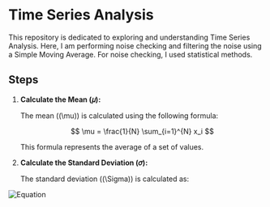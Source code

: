 # Time Series Analysis

This repository is dedicated to exploring and understanding Time Series Analysis. Here, I am performing noise checking and filtering the noise using a Simple Moving Average. For noise checking, I used statistical methods.

## Steps

1. **Calculate the Mean (𝜇):**

   The mean (\(\mu\)) is calculated using the following formula:

   $$
   \mu = \frac{1}{N} \sum_{i=1}^{N} x_i
   $$

   This formula represents the average of a set of values.

2. **Calculate the Standard Deviation (𝜎):**

   The standard deviation (\(\Sigma\)) is calculated as:

![Equation](https://latex.codecogs.com/svg.latex?\sigma%20=%20\sqrt{\frac{1}{N}%20\sum_{i=1}^{N}%20\left(%20x_i%20-%20\mu%20\right)^2})

